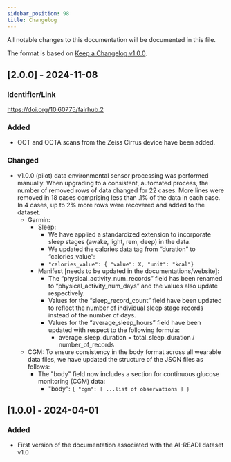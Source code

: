 ```yaml
---
sidebar_position: 98
title: Changelog
---
```


All notable changes to this documentation will be documented in this file.

The format is based on [Keep a Changelog v1.0.0](https://keepachangelog.com/en/1.0.0/).

## [2.0.0] - 2024-11-08

### Identifier/Link

https://doi.org/10.60775/fairhub.2

### Added

- OCT and OCTA scans from the Zeiss Cirrus device have been added.

### Changed

- v1.0.0 (pilot) data environmental sensor processing was performed manually. When upgrading to a consistent, automated process, the number of removed rows of data changed for 22 cases. More lines were removed in 18 cases comprising less than .1% of the data in each case. In 4 cases, up to 2% more rows were recovered and added to the dataset.
  - Garmin:
    - Sleep:
      - We have applied a standardized extension to incorporate sleep stages (awake, light, rem, deep) in the data.
      - We updated the calories data tag from “duration” to “calories_value”:
      - `"calories_value": { "value": X, "unit": "kcal"}`
    - Manifest [needs to be updated in the documentations/website]:
      - The “physical_activity_num_records” field has been renamed to “physical_activity_num_days” and the values also update respectively.
      - Values for the “sleep_record_count” field have been updated to reflect the number of individual sleep stage records instead of the number of days.
      - Values for the “average_sleep_hours” field have been updated with respect to the following formula:
        - average_sleep_duration = total_sleep_duration / number_of_records
  - CGM: To ensure consistency in the body format across all wearable data files, we have updated the structure of the JSON files as follows:
    - The "body" field now includes a section for continuous glucose monitoring (CGM) data:
      - "body": `{ "cgm": [ ...list of observations ] }`

## [1.0.0] - 2024-04-01

### Added

- First version of the documentation associated with the AI-READI dataset v1.0
